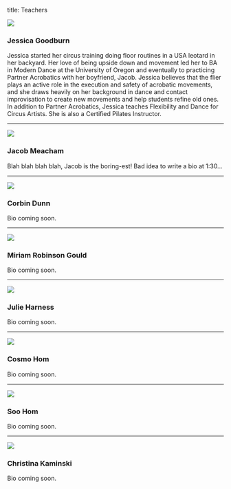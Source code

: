 title: Teachers

<div class="row bio">
<img src="/static/img/jessica_teacher.jpg"/>
<h3>Jessica Goodburn</h3>

Jessica started her circus training doing floor routines in a USA leotard in her backyard. Her love of being upside down and movement led her to BA in Modern Dance at the University of Oregon and eventually to practicing Partner Acrobatics with her boyfriend, Jacob. Jessica believes that the flier plays an active role in the execution and safety of acrobatic movements, and she draws heavily on her background in dance and contact improvisation to create new movements and help students refine old ones. In addition to Partner Acrobatics, Jessica teaches Flexibility and Dance for Circus Artists. She is also a Certified Pilates Instructor. 
</div>
<hr class = "soften">
<div class="row bio">
<img src="/static/img/jacob_teacher.jpg"/>
<h3>Jacob Meacham</h3>

Blah blah blah blah, Jacob is the boring-est! Bad idea to write a bio at 1:30...
</div>
<hr class = "soften">
<div class="row bio">
<img src="/static/img/blank_teacher.jpg"/>
<h3>Corbin Dunn</h3>
Bio coming soon. 
</div>
<hr class = "soften">
<div class="row bio">
<img src="/static/img/blank_teacher.jpg"/>
<h3>Miriam Robinson Gould</h3>
Bio coming soon. 
</div>
<hr class = "soften">
<div class="row bio">
<img src="/static/img/blank_teacher.jpg"/>
<h3>Julie Harness</h3>
Bio coming soon. 
</div>
<hr class = "soften">
<div class="row bio">
<img src="/static/img/blank_teacher.jpg"/>
<h3>Cosmo Hom</h3>
Bio coming soon. 
</div> 
<hr class = "soften">
<div class="row bio">
<img src="/static/img/blank_teacher.jpg"/>
<h3>Soo Hom</h3>
Bio coming soon. 
</div> 
<hr class = "soften">
<div class="row bio">
<img src="/static/img/blank_teacher.jpg"/>
<h3>Christina Kaminski</h3>
Bio coming soon. 
</div>